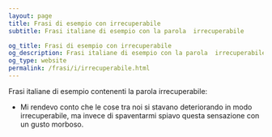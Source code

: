```yaml
---
layout: page
title: Frasi di esempio con irrecuperabile 
subtitle: Frasi italiane di esempio con la parola  irrecuperabile

og_title: Frasi di esempio con irrecuperabile 
og_description: Frasi italiane di esempio con la parola  irrecuperabile
og_type: website
permalink: /frasi/i/irrecuperabile.html
---
```


Frasi italiane di esempio contenenti la parola irrecuperabile:


- Mi rendevo conto che le cose tra noi si stavano deteriorando in modo irrecuperabile, ma invece di spaventarmi spiavo questa sensazione con un gusto morboso.

